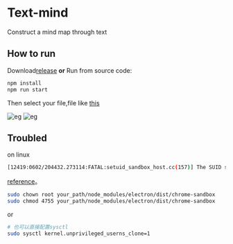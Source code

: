 # Text-mind

  Construct a mind map through text

## How to run

 Download[release](https://github.com/ZTFtrue/Text-mind/releases) __or__ Run from source code:

```sh
npm install
npm run start
```

Then select your file,file like [this](https://github.com/ZTFtrue/Math-study/blob/master/math.gd)

![eg](./img/img1.jpg)
![eg](./img/img2.jpg)

## Troubled

on linux

```sh
[12419:0602/204432.273114:FATAL:setuid_sandbox_host.cc(157)] The SUID sandbox helper binary was found, but is not configured correctly. Rather than run without sandboxing I'm aborting now. You need to make sure that ./node_modules/electron/dist/chrome-sandbox is owned by root and has mode 4755.
```

[reference](https://github.com/electron/electron/issues/17972)。

```sh
sudo chown root your_path/node_modules/electron/dist/chrome-sandbox
sudo chmod 4755 your_path/node_modules/electron/dist/chrome-sandbox
```

or

```sh
# 也可以直接配置sysctl
sudo sysctl kernel.unprivileged_userns_clone=1
```
